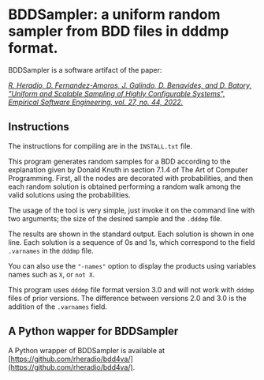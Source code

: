 # BDDSampler: a uniform random sampler from BDD files in dddmp format.

BDDSampler is a software artifact of the paper:

[*R. Heradio, D. Fernandez-Amoros, J. Galindo, D. Benavides, and D. Batory, "Uniform and Scalable Sampling of Highly Configurable Systems", Empirical Software Engineering, vol. 27, no. 44, 2022.*](https://doi.org/10.1007/s10664-021-10102-5)

## Instructions 

The instructions for compiling are in the `INSTALL.txt` file.

This program generates random samples for a BDD according to the explanation given by Donald 
Knuth in section 7.1.4 of The Art of Computer Programming. First, all the nodes are decorated
with probabilities, and then each random solution is obtained performing a random walk among
the valid solutions using the probabilities.

The usage of the tool is very simple, just invoke it on the command line with two arguments; 
the size of the desired sample and the `.dddmp` file.

The results are shown in the standard output. Each solution is shown in one line. Each solution
is a sequence of 0s and 1s, which correspond to the field `.varnames` in the `dddmp` file.

You can also use the `"-names"` option to display the products using variables names such as `X`,
or `not X`. 

This program uses `dddmp` file format version 3.0 and will not work with `dddmp` files of prior
versions. The difference between versions 2.0 and 3.0 is the addition of the `.varnames` field.

## A Python wapper for BDDSampler

A Python wrapper of BDDSampler is available at [https://github.com/rheradio/bdd4va/](https://github.com/rheradio/bdd4va/).
